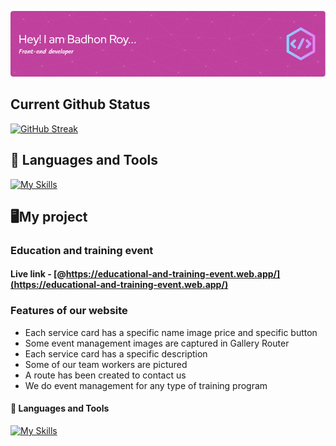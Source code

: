 ![Header](https://raw.githubusercontent.com/Badhon-Roy/Badhon-Roy/main/images/CoverPhoto/github-header-image.png)

## Current Github Status
[![GitHub Streak](https://github-readme-streak-stats.herokuapp.com?user=Badhon-Roy)](https://git.io/streak-stats)
## 🧰 Languages and Tools
[![My Skills](https://skillicons.dev/icons?i=html,css,tailwind,bootstrap,javascript,react,mongodb,express,vite,firebase,vscode)](https://skillicons.dev)

## 🖥️My project

### Education and training event
#### Live link - [@https://educational-and-training-event.web.app/](https://educational-and-training-event.web.app/)
### Features of our website
- Each service card has a specific name image price and specific button
- Some event management images are captured in Gallery Router
- Each service card has a specific description
- Some of our team workers are pictured
- A route has been created to contact us
- We do event management for any type of training program
#### 🧰 Languages and Tools
[![My Skills](https://skillicons.dev/icons?i=html,css,tailwind,react,vite,firebase,vscode)](https://skillicons.dev)